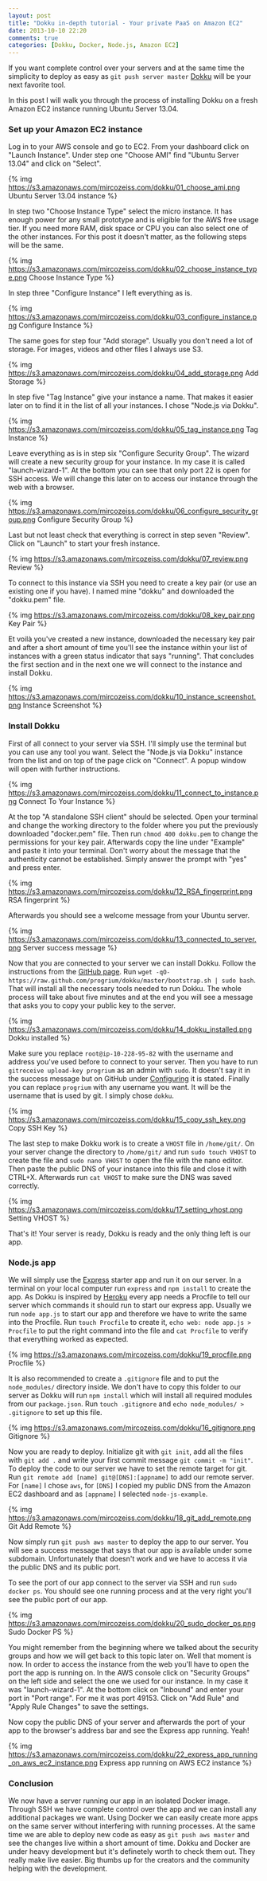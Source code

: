 ```yaml
---
layout: post
title: "Dokku in-depth tutorial - Your private PaaS on Amazon EC2"
date: 2013-10-10 22:20
comments: true
categories: [Dokku, Docker, Node.js, Amazon EC2]
---
```


If you want complete control over your servers and at the same time the simplicity to deploy as easy as
`git push server master` [Dokku](https://github.com/progrium/dokku) will be your next favorite tool.

In this post I will walk you through the process of installing Dokku on a fresh Amazon EC2 instance running Ubuntu Server
13.04.

### Set up your Amazon EC2 instance

Log in to your AWS console and go to EC2. From your dashboard click on "Launch Instance". Under step one "Choose AMI" find
"Ubuntu Server 13.04" and click on "Select".

{% img https://s3.amazonaws.com/mircozeiss.com/dokku/01_choose_ami.png Ubuntu Server 13.04 instance %}

In step two "Choose Instance Type" select the micro instance. It has enough power for any small prototype and is eligible
for the AWS free usage tier. If you need more RAM, disk space or CPU you can also select one of the other instances. For
this post it doesn't matter, as the following steps will be the same.

{% img https://s3.amazonaws.com/mircozeiss.com/dokku/02_choose_instance_type.png Choose Instance Type %}

In step three "Configure Instance" I left everything as is.

{% img https://s3.amazonaws.com/mircozeiss.com/dokku/03_configure_instance.png Configure Instance %}

The same goes for step four "Add storage". Usually you don't need a lot of storage. For images, videos and other
files I always use S3.

{% img https://s3.amazonaws.com/mircozeiss.com/dokku/04_add_storage.png Add Storage %}

In step five "Tag Instance" give your instance a name. That makes it easier later on to find it in the list of all
your instances. I chose "Node.js via Dokku".

{% img https://s3.amazonaws.com/mircozeiss.com/dokku/05_tag_instance.png Tag Instance %}

Leave everything as is in step six "Configure Security Group". The wizard will create a new security group for your
instance. In my case it is called "launch-wizard-1". At the bottom you can see that only port 22 is open for SSH access.
We will change this later on to access our instance through the web with a browser.

{% img https://s3.amazonaws.com/mircozeiss.com/dokku/06_configure_security_group.png Configure Security Group %}

Last but not least check that everything is correct in step seven "Review". Click on "Launch" to start your fresh instance.

{% img https://s3.amazonaws.com/mircozeiss.com/dokku/07_review.png Review %}

To connect to this instance via SSH you need to create a key pair (or use an existing one if you have). I named mine
"dokku" and downloaded the "dokku.pem" file.

{% img https://s3.amazonaws.com/mircozeiss.com/dokku/08_key_pair.png Key Pair %}

Et voilà you've created a new instance, downloaded the necessary key pair and after a short amount of time
you'll see the instance within your list of instances with a green status indicator that says "running". That concludes
the first section and in the next one we will connect to the instance and install Dokku.

{% img https://s3.amazonaws.com/mircozeiss.com/dokku/10_instance_screenshot.png Instance Screenshot %}

### Install Dokku

First of all connect to your server via SSH. I'll simply use the terminal but you can use any tool you want. Select
the "Node.js via Dokku" instance from the list and on top of the page click on "Connect". A popup window will open
with further instructions.

{% img https://s3.amazonaws.com/mircozeiss.com/dokku/11_connect_to_instance.png Connect To Your Instance %}

At the top "A standalone SSH client" should be selected. Open your terminal and change the working directory to the folder
where you put the previously downloaded "docker.pem" file. Then run `chmod 400 dokku.pem` to change the permissions for your
key pair. Afterwards copy the line under "Example" and paste it into your terminal. Don't worry about the message that the
authenticity cannot be established. Simply answer the prompt with "yes" and press enter.

{% img https://s3.amazonaws.com/mircozeiss.com/dokku/12_RSA_fingerprint.png RSA fingerprint %}

Afterwards you should see a welcome message from your Ubuntu server.

{% img https://s3.amazonaws.com/mircozeiss.com/dokku/13_connected_to_server.png Server success message %}

Now that you are connected to your server we can install Dokku. Follow the instructions from the [GitHub page](https://github.com/progrium/dokku#installing).
Run `wget -qO- https://raw.github.com/progrium/dokku/master/bootstrap.sh | sudo bash`. That will install all the necessary tools needed to run Dokku.
The whole process will take about five minutes and at the end you will see a message that asks you to copy
your public key to the server.

{% img https://s3.amazonaws.com/mircozeiss.com/dokku/14_dokku_installed.png Dokku installed %}

Make sure you replace `root@ip-10-228-95-82` with the username and address you've used before to connect to your server.
Then you have to run `gitreceive upload-key progrium` as an admin with `sudo`. It doesn't say it in the success message
but on GitHub under [Configuring](https://github.com/progrium/dokku#configuring) it is stated. Finally you can replace
`progrium` with any username you want. It will be the username that is used by git. I simply chose `dokku`.

{% img https://s3.amazonaws.com/mircozeiss.com/dokku/15_copy_ssh_key.png Copy SSH Key %}

The last step to make Dokku work is to create a `VHOST` file in `/home/git/`. On your server change the directory to `/home/git/`
and run `sudo touch VHOST` to create the file and `sudo nano VHOST` to open the file with the nano editor. Then paste
the public DNS of your instance into this file and close it with CTRL+X. Afterwards run `cat VHOST` to make sure the
DNS was saved correctly.

{% img https://s3.amazonaws.com/mircozeiss.com/dokku/17_setting_vhost.png Setting VHOST %}

That's it! Your server is ready, Dokku is ready and the only thing left is our app.

### Node.js app

We will simply use the [Express](http://expressjs.com/) starter app and run it on our server. In a terminal on your local
computer run `express` and `npm install` to create the app. As Dokku is inspired by [Heroku](https://www.heroku.com/) every app
needs a Procfile to tell our server which commands it should run to start our express app. Usually we run `node app.js` to start
our app and therefore we have to write the same into the Procfile. Run `touch Procfile` to create it,
`echo web: node app.js > Procfile` to put the right command into the file and `cat Procfile` to verify that everything
worked as expected.

{% img https://s3.amazonaws.com/mircozeiss.com/dokku/19_procfile.png Procfile %}

It is also recommended to create a `.gitignore` file and to put the `node_modules/` directory inside. We don't have
to copy this folder to our server as Dokku will run `npm install` which will install all required modules from our `package.json`.
Run `touch .gitignore` and `echo node_modules/ > .gitignore` to set up this file.

{% img https://s3.amazonaws.com/mircozeiss.com/dokku/16_gitignore.png Gitignore %}

Now you are ready to deploy. Initialize git with `git init`, add all the files with `git add .` and write your first
commit message `git commit -m "init"`. To deploy the code to our server we have to set the remote target for git. Run
`git remote add [name] git@[DNS]:[appname]` to add our remote server. For `[name]` I chose `aws`, for `[DNS]` I copied
my public DNS from the Amazon EC2 dashboard and as `[appname]` I selected `node-js-example`.

{% img https://s3.amazonaws.com/mircozeiss.com/dokku/18_git_add_remote.png Git Add Remote %}

Now simply run `git push aws master` to deploy the app to our server. You will see a success message that says that our app
is available under some subdomain. Unfortunately that doesn't work and we have to access it via the public DNS and its
public port.

To see the port of our app connect to the server via SSH and run `sudo docker ps`. You should see one running process
and at the very right you'll see the public port of our app.

{% img https://s3.amazonaws.com/mircozeiss.com/dokku/20_sudo_docker_ps.png Sudo Docker PS %}

You might remember from the beginning where we talked about the security groups and how we will get back to this topic later
on. Well that moment is now. In order to access the instance from the web you'll have to open the port the app is running on.
In the AWS console click on "Security Groups" on the left side and select the one we used for our instance. In my case it
was "launch-wizard-1". At the bottom click on "Inbound" and enter your port in "Port range". For me it was port 49153. Click
on "Add Rule" and "Apply Rule Changes" to save the settings.

Now copy the public DNS of your server and afterwards the port of your app to the browser's address bar and see the Express app
running. Yeah!

{% img https://s3.amazonaws.com/mircozeiss.com/dokku/22_express_app_running_on_aws_ec2_instance.png Express app running on AWS EC2 instance %}

### Conclusion

We now have a server running our app in an isolated Docker image. Through SSH we have complete control over the app
and we can install any additional packages we want. Using Docker we can easily create more apps on the same server without
interfering with running processes. At the same time we are able to deploy new code as easy as `git push aws master`
and see the changes live within a short amount of time. Dokku and Docker are under heavy development but it's definetely worth
to check them out. They really make live easier. Big thumbs up for the creators and the community helping with the
development.